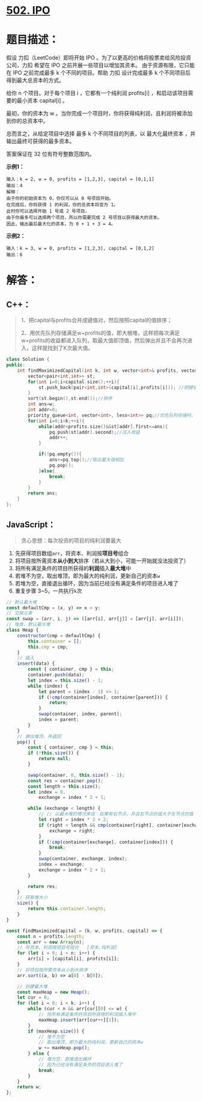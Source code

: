 # [502. IPO](https://leetcode-cn.com/problems/ipo/)

# 题目描述：

假设 力扣（LeetCode）即将开始 IPO 。为了以更高的价格将股票卖给风险投资公司，力扣 希望在 IPO 之前开展一些项目以增加其资本。 由于资源有限，它只能在 IPO 之前完成最多 k 个不同的项目。帮助 力扣 设计完成最多 k 个不同项目后得到最大总资本的方式。

给你 n 个项目。对于每个项目 i ，它都有一个纯利润 profits[i] ，和启动该项目需要的最小资本 capital[i] 。

最初，你的资本为 w 。当你完成一个项目时，你将获得纯利润，且利润将被添加到你的总资本中。

总而言之，从给定项目中选择 最多 k 个不同项目的列表，以 最大化最终资本 ，并输出最终可获得的最多资本。

答案保证在 32 位有符号整数范围内。



**示例1：**

```
输入：k = 2, w = 0, profits = [1,2,3], capital = [0,1,1]
输出：4
解释：
由于你的初始资本为 0，你仅可以从 0 号项目开始。
在完成后，你将获得 1 的利润，你的总资本将变为 1。
此时你可以选择开始 1 号或 2 号项目。
由于你最多可以选择两个项目，所以你需要完成 2 号项目以获得最大的资本。
因此，输出最后最大化的资本，为 0 + 1 + 3 = 4。
```

**示例2：**

```
输入：k = 3, w = 0, profits = [1,2,3], capital = [0,1,2]
输出：6
```

# 解答：

## C++：

> 1、把capital与profits合并成键值对，然后按照capital的值排序；
>
> 2、用优先队列存储满足w+profits的值，即大根堆，这样把每次满足w+profits的收益都进入队列，取最大值即顶值，然后弹出并且不会再次进入，这样就找到了K次最大值。

```cpp
class Solution {
public:
    int findMaximizedCapital(int k, int w, vector<int>& profits, vector<int>& capital) {
        vector<pair<int,int>> st;
        for(int i=0;i<capital.size();++i){
            st.push_back(pair<int,int>(capital[i],profits[i])); //把键值对合并成vector
        }
        sort(st.begin(),st.end());//排序
        int ans=w;
        int addr=0;
        priority_queue<int, vector<int>, less<int>> pq;//优先队列存储吗，满足w+profits的最大收益
        for(int i=0;i<k;++i){
            while(addr<profits.size()&&st[addr].first<=ans){
                pq.push(st[addr].second);//压入收益
                addr++;
            }

            if(!pq.empty()){
                ans+=pq.top();//取出最大值相加
                pq.pop();
            }else{
                break;
            }
        }
        return ans;
    }
};
```

## JavaScript：

>贪心思想：每次投资的项目的纯利润要最大

1. 先获得项目数组`arr`，将资本、利润按**项目号**组合
2. 将项目按所需资本**从小到大**排序（若从大到小，可能一开始就没法投资了）
3. 将所有满足条件的项目所获得的**利润**插入**最大堆**中
4. 若堆不为空，取出堆顶，即为最大的纯利润，更新自己的资本`w`
5. 若堆为空，直接退出循环，因为当前已经没有满足条件的项目进入堆了
6. 重复步骤 3~5，一共执行`k`次


```javascript
// 默认最大堆
const defaultCmp = (x, y) => x > y;
// 交换元素
const swap = (arr, i, j) => ([arr[i], arr[j]] = [arr[j], arr[i]]);
// 堆类，默认最大堆
class Heap {
    constructor(cmp = defaultCmp) {
        this.container = [];
        this.cmp = cmp;
    }
    // 插入
    insert(data) {
        const { container, cmp } = this;
        container.push(data);
        let index = this.size() - 1;
        while (index) {
            let parent = (index - 1) >> 1;
            if (!cmp(container[index], container[parent])) {
                return;
            }
            swap(container, index, parent);
            index = parent;
        }
    }
    // 弹出堆顶，并返回
    pop() {
        const { container, cmp } = this;
        if (!this.size()) {
            return null;
        }

        swap(container, 0, this.size() - 1);
        const res = container.pop();
        const length = this.size();
        let index = 0,
            exchange = index * 2 + 1;

        while (exchange < length) {
            // // 以最大堆的情况来说：如果有右节点，并且右节点的值大于左节点的值
            let right = index * 2 + 2;
            if (right < length && cmp(container[right], container[exchange])) {
                exchange = right;
            }
            if (!cmp(container[exchange], container[index])) {
                break;
            }
            swap(container, exchange, index);
            index = exchange;
            exchange = index * 2 + 1;
        }

        return res;
    }
    // 获取堆大小
    size() {
        return this.container.length;
    }
}

const findMaximizedCapital = (k, w, profits, capital) => {
    const n = profits.length;
    const arr = new Array(n);
    // 将资本、利润按项目号组合   [资本,纯利润]
    for (let i = 0; i < n; i++) {
        arr[i] = [capital[i], profits[i]];
    }
    // 将项目按所需资本从小到大排序
    arr.sort((a, b) => a[0] - b[0]);

    // 创建最大堆
    const maxHeap = new Heap();
    let cur = 0;
    for (let i = 0; i < k; i++) {
        while (cur < n && arr[cur][0] <= w) {
            // 将所有满足条件的项目所获得的利润插入堆中
            maxHeap.insert(arr[cur++][1]);
        }
        if (maxHeap.size()) {
            // 堆不为空
            // 取出堆顶，即为最大的纯利润，更新自己的资本w
            w += maxHeap.pop();
        } else {
            // 堆为空，直接退出循环
            // 因为已经没有满足条件的项目进入堆了
            break;
        }
    }
    return w;
};
```
